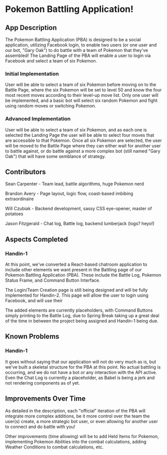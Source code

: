 # Pokemon Battling Application!

## App Description
The Pokemon Battling Application (PBA) is designed to be a social application, utilizing Facebook
login, to enable two users (or one user and our bot, "Gary Oak") to do battle with a team of Pokemon
that they've assembled! The Landing Page of the PBA will enable a user to login via Facebook and select
a team of six Pokemon.

### Initial Implementation
User will be able to select a team of six Pokemon before moving on to the Battle Page, where the six Pokemon
will be set to level 50 and know the four most recent moves according to their level-up move list. Only one user
will be implemented, and a basic bot will select six random Pokemon and fight using random moves or switching Pokemon.

### Advanced Implementation
User will be able to select a team of six Pokemon, and as each one is selected the Landing Page the user will be able
to select four moves that are accessible to that Pokemon. Once all six Pokemon are selected, the user will be moved to
the Battle Page where they can either wait for another user to battle against, or do battle against a more complex bot
(still named "Gary Oak") that will have some semblance of strategy.

## Contributors
Sean Carpenter - Team lead, battle algorithms, huge Pokemon nerd

Brandon Avery - Page layout, logic flow, coast-based imbibing extraordinaire

Will Czubiak - Backend development, sassy CSS eye-opener, master of potatoes

Jason Fitzgerald - Chat log, Battle log, backend lumberjack (logs? heyo!)

## Aspects Completed
### Handin-1
At this point, we've converted a React-based chatroom application to include other elements
we want present in the Battling page of our Pokemon Battling Application (PBA). These include
the Battle Log, Pokemon Status Frame, and Command Button Interface.

The Login/Team Creation page is still being designed and will be fully implemented for Handin-2.
This page will allow the user to login using Facebook, and will use their 

The added elements are currently placeholders, with Command Buttons simply printing to the
Battle Log, due to Spring Break taking up a great deal of the time in between the project
being assigned and Handin-1 being due.

## Known Problems
### Handin-1
It goes without saying that our application will not do very much as is, but we've built a skeletal
structure for the PBA at this point. No actual battling is occurring, and we do not have a bot or
any interaction with the API active. Even the Chat Log is currently a placeholder, as Babel is being
a jerk and not rendering components as of yet.

## Improvements Over Time
As detailed in the description, each "official" iteration of the PBA will integrate more complex
additions, be it more control over the team the user(s) create, a more strategic bot user, or even
allowing for another user to connect and do battle with you!

Other improvements (time allowing) will be to add Held Items for Pokemon, implementing Pokemon Abilities
into the combat calculations, adding Weather Conditions to combat calculations, etc.